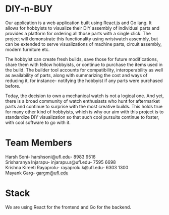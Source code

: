 # DIY-n-BUY


Our application is a web application built using React.js and Go lang. It allows for hobbyists to visualize their DIY assembly of individual parts and provides a platform for ordering all those parts with a single click. The project will demonstrate this functionality using wristwatch assembly, but can be extended to serve visualizations of machine parts, circuit assembly, modern furniture etc. 

The hobbyist can create fresh builds, save those for future modifications, share them with fellow hobbyists, or continue to purchase the items used in the build. The builder tool accounts for compatibility, interoperability as well as availability of parts, along with summarizing the cost and ways of reducing it, for instance- notifying the hobbyist if any parts were purchased before. 

Today, the decision to own a mechanical watch is not a logical one. And yet, there is a broad community of watch enthusiasts who hunt for aftermarket parts and continue to surprise with the most creative builds. This holds true for many other kind of hobbyists, which is why our aim with this project is to standardize DIY visualization so that such cool pursuits continue to foster, with cool software to go with it.


# Team Members
Harsh Soni- harshsoni@ufl.edu- 8983 9516 <br />
Srisharanya Injarapu- injarapu.s@ufl.edu- 7595 6698 <br />
Krishna Kireeti Rayaprolu- rayaprolu.k@ufl.edu- 6303 1300 <br />
Mayank Garg- gargm@ufl.edu <br />


# Stack 
We are using React for the frontend and Go for the backend.
